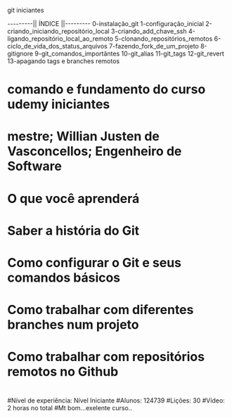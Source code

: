 git iniciantes

---------|| ÍNDICE ||---------
0-instalação_git 
1-configuração_inicial
2-criando_iniciando_repositório_local
3-criando_add_chave_ssh
4-ligando_repositório_local_ao_remoto
5-clonando_repositórios_remotos
6-ciclo_de_vida_dos_status_arquivos
7-fazendo_fork_de_um_projeto
8-gitignore
9-git_comandos_importântes
10-git_alias
11-git_tags
12-git_revert
13-apagando tags e branches remotos



# comando e fundamento do curso udemy iniciantes
# mestre; Willian Justen de Vasconcellos; Engenheiro de Software
# O que você aprenderá
# Saber a história do Git
# Como configurar o Git e seus comandos básicos
# Como trabalhar com diferentes branches num projeto
# Como trabalhar com repositórios remotos no Github
#
#
#Nível de experiência: Nível Iniciante
#Alunos: 124739
#Lições: 30
#Vídeo: 2 horas no total
#Mt bom...exelente curso..
